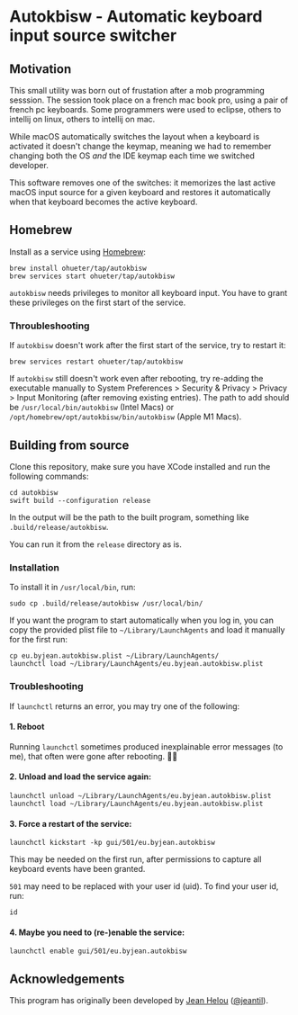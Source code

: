 # Autokbisw - Automatic keyboard input source switcher

## Motivation

This small utility was born out of frustation after a mob programming sesssion. The session took place on a french mac book pro, using a pair of french pc keyboards. Some programmers were used to eclipse, others to intellij on linux, others to intellij on mac.

While macOS automatically switches the layout when a keyboard is activated it doesn't change the keymap, meaning we had to remember changing both the OS _and_ the IDE keymap each time we switched developer.

This software removes one of the switches: it memorizes the last active macOS input source for a given keyboard and restores it automatically when that keyboard becomes the active keyboard.

## Homebrew

Install as a service using [Homebrew](https://brew.sh):

```
brew install ohueter/tap/autokbisw
brew services start ohueter/tap/autokbisw
```

`autokbisw` needs privileges to monitor all keyboard input. You have to grant these privileges on the first start of the service.

### Throubleshooting

If `autokbisw` doesn't work after the first start of the service, try to restart it:

```
brew services restart ohueter/tap/autokbisw
```

If `autokbisw` still doesn't work even after rebooting, try re-adding the executable manually to System Preferences > Security & Privacy > Privacy > Input Monitoring (after removing existing entries). The path to add should be `/usr/local/bin/autokbisw` (Intel Macs) or `/opt/homebrew/opt/autokbisw/bin/autokbisw` (Apple M1 Macs).

## Building from source

Clone this repository, make sure you have XCode installed and run the following commands:

```
cd autokbisw
swift build --configuration release
```

In the output will be the path to the built program, something like `.build/release/autokbisw`.

You can run it from the `release` directory as is.

### Installation

To install it in `/usr/local/bin`, run:

```
sudo cp .build/release/autokbisw /usr/local/bin/
```

If you want the program to start automatically when you log in,
you can copy the provided plist file to `~/Library/LaunchAgents` and load it
manually for the first run:

```
cp eu.byjean.autokbisw.plist ~/Library/LaunchAgents/
launchctl load ~/Library/LaunchAgents/eu.byjean.autokbisw.plist
```

### Troubleshooting

If `launchctl` returns an error, you may try one of the following:

#### 1. Reboot

Running `launchctl` sometimes produced inexplainable error messages (to me), that often were gone after rebooting. 🤷‍♂️

#### 2. Unload and load the service again:

```
launchctl unload ~/Library/LaunchAgents/eu.byjean.autokbisw.plist
launchctl load ~/Library/LaunchAgents/eu.byjean.autokbisw.plist
```

#### 3. Force a restart of the service:

```
launchctl kickstart -kp gui/501/eu.byjean.autokbisw
```

This may be needed on the first run, after permissions to capture all keyboard events have been granted.

`501` may need to be replaced with your user id (uid). To find your user id, run:

```
id
```

#### 4. Maybe you need to (re-)enable the service:

```
launchctl enable gui/501/eu.byjean.autokbisw
```

## Acknowledgements

This program has originally been developed by [Jean Helou](https://github.com/jeantil/autokbisw) ([@jeantil](https://github.com/jeantil)).
